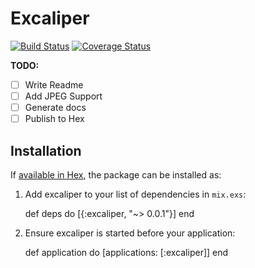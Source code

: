 # Excaliper
[![Build Status](https://travis-ci.org/mgartner/excaliper.svg)](https://travis-ci.org/mgartner/excaliper)
[![Coverage Status](https://coveralls.io/repos/mgartner/excaliper/badge.svg?branch=travis-coveralls&service=github)](https://coveralls.io/github/mgartner/excaliper?branch=travis-coveralls)

**TODO:**

- [ ] Write Readme
- [ ] Add JPEG Support
- [ ] Generate docs
- [ ] Publish to Hex

## Installation

If [available in Hex](https://hex.pm/docs/publish), the package can be installed as:

  1. Add excaliper to your list of dependencies in `mix.exs`:

        def deps do
          [{:excaliper, "~> 0.0.1"}]
        end

  2. Ensure excaliper is started before your application:

        def application do
          [applications: [:excaliper]]
        end
